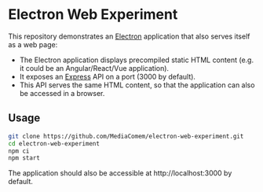 # Electron Web Experiment

This repository demonstrates an [Electron](https://electronjs.org) application
that also serves itself as a web page:

* The Electron application displays precompiled static HTML content (e.g. it
  could be an Angular/React/Vue application).
* It exposes an [Express](https://expressjs.com/) API on a port (3000 by
  default).
* This API serves the same HTML content, so that the application can also be
  accessed in a browser.

## Usage

```bash
git clone https://github.com/MediaComem/electron-web-experiment.git
cd electron-web-experiment
npm ci
npm start
```

The application should also be accessible at http://localhost:3000 by default.
